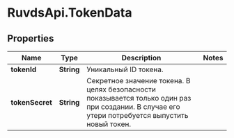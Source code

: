 # RuvdsApi.TokenData

## Properties

Name | Type | Description | Notes
------------ | ------------- | ------------- | -------------
**tokenId** | **String** | Уникальный ID токена. | 
**tokenSecret** | **String** | Секретное значение токена. В целях безопасности показывается только один раз при создании. В случае его утери потребуется выпустить новый токен.  | 


